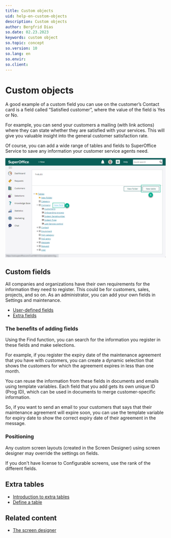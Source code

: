```yaml
---
title: Custom objects
uid: help-en-custom-objects
description: Custom objects
author: Bergfrid Dias
so.date: 02.23.2023
keywords: custom object
so.topic: concept
so.version: 10
so.lang: en
so.envir:
so.client:
---
```


# Custom objects

A good example of a custom field you can use on the customer’s Contact card is a field called “Satisfied customer”, where the value of the field is Yes or No.

For example, you can send your customers a mailing (with link actions) where they can state whether they are satisfied with your services. This will give you valuable insight into the general customer satisfaction rate.

Of course, you can add a wide range of tables and fields to SuperOffice Service to save any information your customer service agents need.

![In the Tables screen, you can either choose to (a) create an extra field or (b) create a new table -screenshot][img1]

## Custom fields

All companies and organizations have their own requirements for the information they need to register. This could be for customers, sales, projects, and so on. As an administrator, you can add your own fields in Settings and maintenance.

* [User-defined fields][1]
* [Extra fields][2]

### The benefits of adding fields

Using the Find function, you can search for the information you register in these fields and make selections.

For example, if you register the expiry date of the maintenance agreement that you have with customers, you can create a dynamic selection that shows the customers for which the agreement expires in less than one month.

You can reuse the information from these fields in documents and emails using template variables. Each field that you add gets its own unique ID (Prog ID), which can be used in documents to merge customer-specific information.

So, if you want to send an email to your customers that says that their maintenance agreement will expire soon, you can use the template variable for expiry date to show the correct expiry date of their agreement in the message.

### Positioning

Any custom screen layouts (created in the Screen Designer) using screen designer may override the settings on fields.

If you don't have license to Configurable screens, use the rank of the different fields.

## Extra tables

* [Introduction to extra tables][3]
* [Define a table][4]

## Related content

* [The screen designer][5]

<!-- Referenced links -->
[1]: udef/index.md
[2]: extra-field/index.md
[3]: extra-table/index.md
[4]: extra-table/create.md
[5]: ../../ui/screen-designer/learn/index.md

<!-- Referenced images -->
[img1]: media/create-extra-tables-and-fields.png

